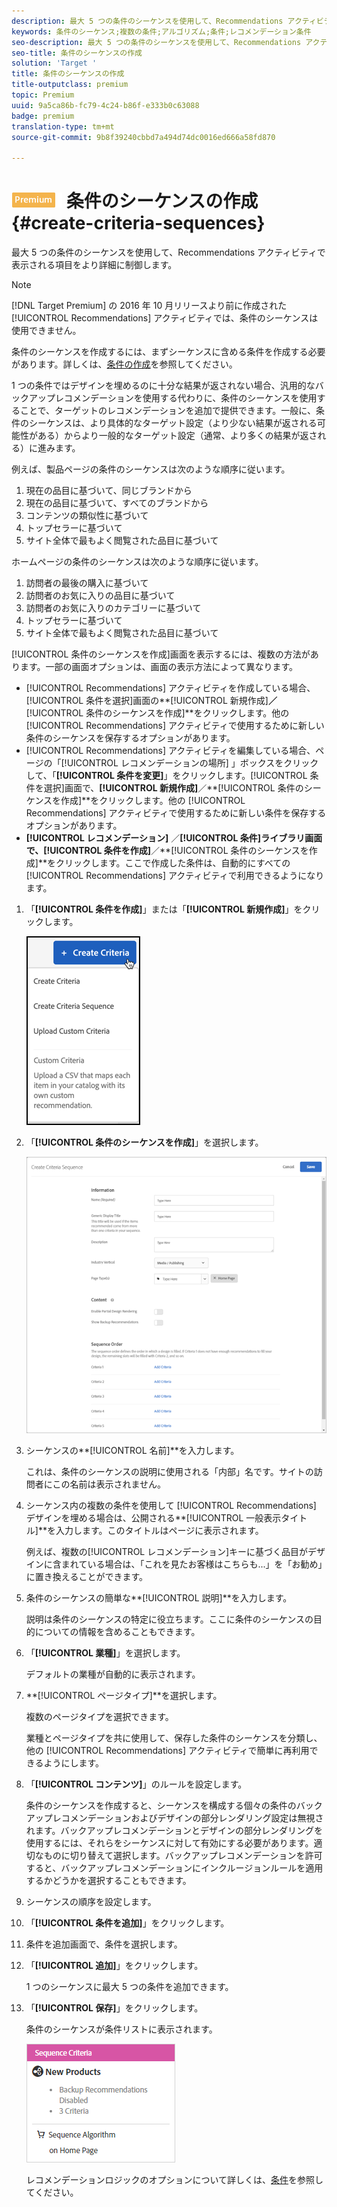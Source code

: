 ```yaml
---
description: 最大 5 つの条件のシーケンスを使用して、Recommendations アクティビティで表示される項目をより詳細に制御します。
keywords: 条件のシーケンス;複数の条件;アルゴリズム;条件;レコメンデーション条件
seo-description: 最大 5 つの条件のシーケンスを使用して、Recommendations アクティビティで表示される項目をより詳細に制御します。
seo-title: 条件のシーケンスの作成
solution: 'Target '
title: 条件のシーケンスの作成
title-outputclass: premium
topic: Premium
uuid: 9a5ca86b-fc79-4c24-b86f-e333b0c63088
badge: premium
translation-type: tm+mt
source-git-commit: 9b8f39240cbbd7a494d74dc0016ed666a58fd870

---
```



# ![PREMIUM](/help/assets/premium.png) 条件のシーケンスの作成{#create-criteria-sequences}

最大 5 つの条件のシーケンスを使用して、Recommendations アクティビティで表示される項目をより詳細に制御します。

>[!NOTE]
>
>[!DNL Target Premium] の 2016 年 10 月リリースより前に作成された [!UICONTROL Recommendations] アクティビティでは、条件のシーケンスは使用できません。

条件のシーケンスを作成するには、まずシーケンスに含める条件を作成する必要があります。詳しくは、[条件の作成](../../c-recommendations/c-algorithms/create-new-algorithm.md#task_8A9CB465F28D44899F69F38AD27352FE)を参照してください。

1 つの条件ではデザインを埋めるのに十分な結果が返されない場合、汎用的なバックアップレコメンデーションを使用する代わりに、条件のシーケンスを使用することで、ターゲットのレコメンデーションを追加で提供できます。一般に、条件のシーケンスは、より具体的なターゲット設定（より少ない結果が返される可能性がある）からより一般的なターゲット設定（通常、より多くの結果が返される）に進みます。

例えば、製品ページの条件のシーケンスは次のような順序に従います。

1. 現在の品目に基づいて、同じブランドから
1. 現在の品目に基づいて、すべてのブランドから
1. コンテンツの類似性に基づいて
1. トップセラーに基づいて
1. サイト全体で最もよく閲覧された品目に基づいて

ホームページの条件のシーケンスは次のような順序に従います。

1. 訪問者の最後の購入に基づいて
1. 訪問者のお気に入りの品目に基づいて
1. 訪問者のお気に入りのカテゴリーに基づいて
1. トップセラーに基づいて
1. サイト全体で最もよく閲覧された品目に基づいて

[!UICONTROL 条件のシーケンスを作成]画面を表示するには、複数の方法があります。一部の画面オプションは、画面の表示方法によって異なります。

* [!UICONTROL Recommendations] アクティビティを作成している場合、[!UICONTROL 条件を選択]画面の**[!UICONTROL 新規作成]**／**[!UICONTROL 条件のシーケンスを作成]**をクリックします。他の [!UICONTROL Recommendations] アクティビティで使用するために新しい条件のシーケンスを保存するオプションがあります。
* [!UICONTROL Recommendations] アクティビティを編集している場合、ページの「[!UICONTROL レコメンデーションの場所] 」ボックスをクリックして、「**[!UICONTROL 条件を変更]**」をクリックします。[!UICONTROL 条件を選択]画面で、**[!UICONTROL 新規作成]**／**[!UICONTROL 条件のシーケンスを作成]**をクリックします。他の [!UICONTROL Recommendations] アクティビティで使用するために新しい条件を保存するオプションがあります。
* **[!UICONTROL レコメンデーション]** ／**[!UICONTROL 条件]**ライブラリ画面で、**[!UICONTROL 条件を作成]**／**[!UICONTROL 条件のシーケンスを作成]**をクリックします。ここで作成した条件は、自動的にすべての [!UICONTROL Recommendations] アクティビティで利用できるようになります。

1. 「**[!UICONTROL 条件を作成]**」または「**[!UICONTROL 新規作成]**」をクリックします。

   ![新しい条件の作成](/help/c-recommendations/c-algorithms/assets/button_CreateCriteria_new.png)

1. 「**[!UICONTROL 条件のシーケンスを作成]**」を選択します。

   ![](assets/CreateCriteriaSequence.png)

1. シーケンスの**[!UICONTROL 名前]**を入力します。

   これは、条件のシーケンスの説明に使用される「内部」名です。サイトの訪問者にこの名前は表示されません。
1. シーケンス内の複数の条件を使用して [!UICONTROL Recommendations] デザインを埋める場合は、公開される**[!UICONTROL 一般表示タイトル]**を入力します。このタイトルはページに表示されます。

   例えば、複数の[!UICONTROL レコメンデーション]キーに基づく品目がデザインに含まれている場合は、「これを見たお客様はこちらも...」を「お勧め」に置き換えることができます。
1. 条件のシーケンスの簡単な**[!UICONTROL 説明]**を入力します。

   説明は条件のシーケンスの特定に役立ちます。ここに条件のシーケンスの目的についての情報を含めることもできます。
1. 「**[!UICONTROL 業種]**」を選択します。

   デフォルトの業種が自動的に表示されます。
1. **[!UICONTROL ページタイプ]**を選択します。

   複数のページタイプを選択できます。

   業種とページタイプを共に使用して、保存した条件のシーケンスを分類し、他の [!UICONTROL Recommendations] アクティビティで簡単に再利用できるようにします。
1. 「**[!UICONTROL コンテンツ]**」のルールを設定します。

   条件のシーケンスを作成すると、シーケンスを構成する個々の条件のバックアップレコメンデーションおよびデザインの部分レンダリング設定は無視されます。バックアップレコメンデーションとデザインの部分レンダリングを使用するには、それらをシーケンスに対して有効にする必要があります。適切なものに切り替えて選択します。バックアップレコメンデーションを許可すると、バックアップレコメンデーションにインクルージョンルールを適用するかどうかを選択することもできます。
1. シーケンスの順序を設定します。

1. 「**[!UICONTROL 条件を追加]**」をクリックします。
1. 条件を追加画面で、条件を選択します。
1. 「**[!UICONTROL 追加]**」をクリックします。

   1 つのシーケンスに最大 5 つの条件を追加できます。
1. 「**[!UICONTROL 保存]**」をクリックします。

   条件のシーケンスが条件リストに表示されます。

   ![](assets/CriteriaSequenceCard.png)

   レコメンデーションロジックのオプションについて詳しくは、[条件](../../c-recommendations/c-algorithms/algorithms.md#concept_4BD01DC437F543C0A13621C93A302750)を参照してください。
